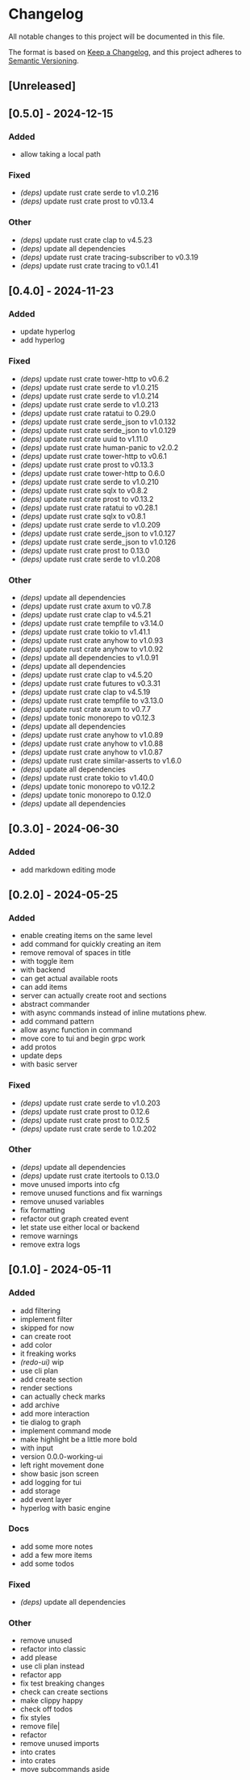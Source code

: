 # Changelog
All notable changes to this project will be documented in this file.

The format is based on [Keep a Changelog](https://keepachangelog.com/en/1.0.0/),
and this project adheres to [Semantic Versioning](https://semver.org/spec/v2.0.0.html).

## [Unreleased]

## [0.5.0] - 2024-12-15

### Added
- allow taking a local path

### Fixed
- *(deps)* update rust crate serde to v1.0.216
- *(deps)* update rust crate prost to v0.13.4

### Other
- *(deps)* update rust crate clap to v4.5.23
- *(deps)* update all dependencies
- *(deps)* update rust crate tracing-subscriber to v0.3.19
- *(deps)* update rust crate tracing to v0.1.41

## [0.4.0] - 2024-11-23

### Added
- update hyperlog
- add hyperlog

### Fixed
- *(deps)* update rust crate tower-http to v0.6.2
- *(deps)* update rust crate serde to v1.0.215
- *(deps)* update rust crate serde to v1.0.214
- *(deps)* update rust crate serde to v1.0.213
- *(deps)* update rust crate ratatui to 0.29.0
- *(deps)* update rust crate serde_json to v1.0.132
- *(deps)* update rust crate serde_json to v1.0.129
- *(deps)* update rust crate uuid to v1.11.0
- *(deps)* update rust crate human-panic to v2.0.2
- *(deps)* update rust crate tower-http to v0.6.1
- *(deps)* update rust crate prost to v0.13.3
- *(deps)* update rust crate tower-http to 0.6.0
- *(deps)* update rust crate serde to v1.0.210
- *(deps)* update rust crate sqlx to v0.8.2
- *(deps)* update rust crate prost to v0.13.2
- *(deps)* update rust crate ratatui to v0.28.1
- *(deps)* update rust crate sqlx to v0.8.1
- *(deps)* update rust crate serde to v1.0.209
- *(deps)* update rust crate serde_json to v1.0.127
- *(deps)* update rust crate serde_json to v1.0.126
- *(deps)* update rust crate prost to 0.13.0
- *(deps)* update rust crate serde to v1.0.208

### Other
- *(deps)* update all dependencies
- *(deps)* update rust crate axum to v0.7.8
- *(deps)* update rust crate clap to v4.5.21
- *(deps)* update rust crate tempfile to v3.14.0
- *(deps)* update rust crate tokio to v1.41.1
- *(deps)* update rust crate anyhow to v1.0.93
- *(deps)* update rust crate anyhow to v1.0.92
- *(deps)* update all dependencies to v1.0.91
- *(deps)* update all dependencies
- *(deps)* update rust crate clap to v4.5.20
- *(deps)* update rust crate futures to v0.3.31
- *(deps)* update rust crate clap to v4.5.19
- *(deps)* update rust crate tempfile to v3.13.0
- *(deps)* update rust crate axum to v0.7.7
- *(deps)* update tonic monorepo to v0.12.3
- *(deps)* update all dependencies
- *(deps)* update rust crate anyhow to v1.0.89
- *(deps)* update rust crate anyhow to v1.0.88
- *(deps)* update rust crate anyhow to v1.0.87
- *(deps)* update rust crate similar-asserts to v1.6.0
- *(deps)* update all dependencies
- *(deps)* update rust crate tokio to v1.40.0
- *(deps)* update tonic monorepo to v0.12.2
- *(deps)* update tonic monorepo to 0.12.0
- *(deps)* update all dependencies

## [0.3.0] - 2024-06-30

### Added
- add markdown editing mode

## [0.2.0] - 2024-05-25

### Added
- enable creating items on the same level
- add command for quickly creating an item
- remove removal of spaces in title
- with toggle item
- with backend
- can get actual available roots
- can add items
- server can actually create root and sections
- abstract commander
- with async commands instead of inline mutations phew.
- add command pattern
- allow async function in command
- move core to tui and begin grpc work
- add protos
- update deps
- with basic server

### Fixed
- *(deps)* update rust crate serde to v1.0.203
- *(deps)* update rust crate prost to 0.12.6
- *(deps)* update rust crate prost to 0.12.5
- *(deps)* update rust crate serde to 1.0.202

### Other
- *(deps)* update all dependencies
- *(deps)* update rust crate itertools to 0.13.0
- move unused imports into cfg
- remove unused functions and fix warnings
- remove unused variables
- fix formatting
- refactor out graph created event
- let state use either local or backend
- remove warnings
- remove extra logs

## [0.1.0] - 2024-05-11

### Added
- add filtering
- implement filter
- skipped for now
- can create root
- add color
- it freaking works
- *(redo-ui)* wip
- use cli plan
- add create section
- render sections
- can actually check marks
- add archive
- add more interaction
- tie dialog to graph
- implement command mode
- make highlight be a little more bold
- with input
- version 0.0.0-working-ui
- left right movement done
- show basic json screen
- add logging for tui
- add storage
- add event layer
- hyperlog with basic engine

### Docs
- add some more notes
- add a few more items
- add some todos

### Fixed
- *(deps)* update all dependencies

### Other
- remove unused
- refactor into classic
- add please
- use cli plan instead
- refactor app
- fix test breaking changes
- check can create sections
- make clippy happy
- check off todos
- fix styles
- remove file|
- refactor
- remove unused imports
- into crates
- into crates
- move subcommands aside
